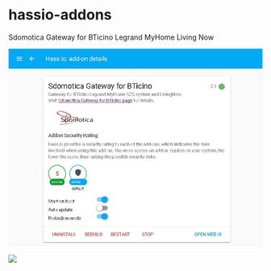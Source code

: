 # hassio-addons
Sdomotica Gateway for BTicino Legrand MyHome Living Now


![](images/01.jpg)

![](images/02.jpg)
